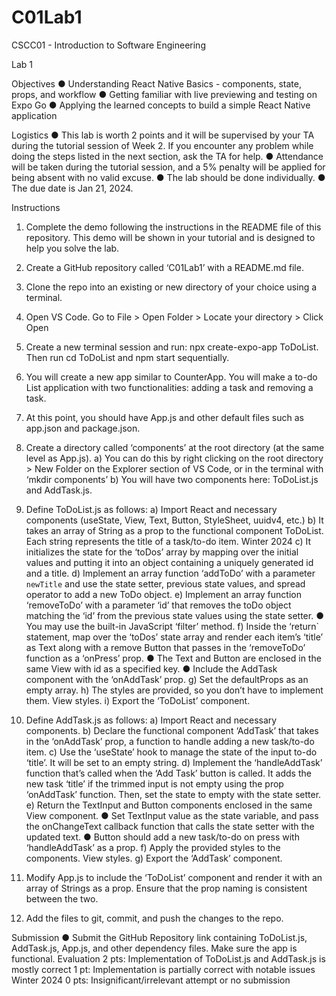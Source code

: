# C01Lab1
CSCC01 - Introduction to Software Engineering

Lab 1

Objectives
    ● Understanding React Native Basics - components, state, props, and workflow
    ● Getting familiar with live previewing and testing on Expo Go
    ● Applying the learned concepts to build a simple React Native application

Logistics
    ● This lab is worth 2 points and it will be supervised by your TA during the tutorial
    session of Week 2. If you encounter any problem while doing the steps listed in the
    next section, ask the TA for help.
    ● Attendance will be taken during the tutorial session, and a 5% penalty will be applied
    for being absent with no valid excuse.
    ● The lab should be done individually.
    ● The due date is Jan 21, 2024.

Instructions
1.  Complete the demo following the instructions in the README file of this repository. This
    demo will be shown in your tutorial and is designed to help you solve the lab.

2.  Create a GitHub repository called ‘C01Lab1’ with a README.md file.

3.  Clone the repo into an existing or new directory of your choice using a terminal.

4.  Open VS Code. Go to File > Open Folder > Locate your directory > Click Open

5.  Create a new terminal session and run: npx create-expo-app ToDoList. Then run
    cd ToDoList and npm start sequentially.

6.  You will create a new app similar to CounterApp. You will make a to-do List application
    with two functionalities: adding a task and removing a task.

7.  At this point, you should have App.js and other default files such as app.json and
    package.json.

8.  Create a directory called ‘components’ at the root directory (at the same level as App.js).
    a) You can do this by right clicking on the root directory > New Folder on the Explorer
    section of VS Code, or in the terminal with ‘mkdir components’
    b) You will have two components here: ToDoList.js and AddTask.js.

9. Define ToDoList.js as follows:
    a) Import React and necessary components (useState, View, Text, Button, StyleSheet,
    uuidv4, etc.)
    b) It takes an array of String as a prop to the functional component ToDoList. Each string
    represents the title of a task/to-do item.
    Winter 2024
    c) It initializes the state for the ‘toDos’ array by mapping over the initial values and
    putting it into an object containing a uniquely generated id and a title.
    d) Implement an array function ‘addToDo’ with a parameter `newTitle` and use the
    state setter, previous state values, and spread operator to add a new ToDo object.
    e) Implement an array function ‘removeToDo’ with a parameter ‘id’ that removes the
    toDo object matching the ‘id’ from the previous state values using the state setter.
        ● You may use the built-in JavaScript ‘filter’ method.
        f) Inside the ‘return` statement, map over the ‘toDos’ state array and render each
        item’s ‘title’ as Text along with a remove Button that passes in the ‘removeToDo’
        function as a ‘onPress’ prop.
        ● The Text and Button are enclosed in the same View with id as a specified key.
        ● Include the AddTask component with the ‘onAddTask’ prop.
    g) Set the defaultProps as an empty array.
    h) The styles are provided, so you don’t have to implement them. View styles.
    i) Export the ‘ToDoList’ component.

10. Define AddTask.js as follows:
    a) Import React and necessary components.
    b) Declare the functional component ‘AddTask’ that takes in the ‘onAddTask’ prop, a
    function to handle adding a new task/to-do item.
    c) Use the ‘useState’ hook to manage the state of the input to-do ‘title’. It will be set to
    an empty string.
    d) Implement the ‘handleAddTask’ function that’s called when the ‘Add Task’ button is
    called. It adds the new task ‘title’ if the trimmed input is not empty using the prop
    ‘onAddTask’ function. Then, set the state to empty with the state setter.
    e) Return the TextInput and Button components enclosed in the same View component.
        ● Set TextInput value as the state variable, and pass the onChangeText callback
        function that calls the state setter with the updated text.
        ● Button should add a new task/to-do on press with ‘handleAddTask’ as a prop.
    f) Apply the provided styles to the components. View styles.
    g) Export the ‘AddTask’ component.

11. Modify App.js to include the ‘ToDoList’ component and render it with an array of Strings
    as a prop. Ensure that the prop naming is consistent between the two.
    
12. Add the files to git, commit, and push the changes to the repo.

Submission
    ● Submit the GitHub Repository link containing ToDoList.js, AddTask.js, App.js, and
    other dependency files. Make sure the app is functional.
    Evaluation
    2 pts: Implementation of ToDoList.js and AddTask.js is mostly correct
    1 pt: Implementation is partially correct with notable issues
    Winter 2024
    0 pts: Insignificant/irrelevant attempt or no submission
